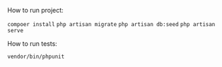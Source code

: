 How to run project:

`compoer install`
`php artisan migrate`
`php artisan db:seed`
`php artisan serve`

How to run tests:

`vendor/bin/phpunit`
